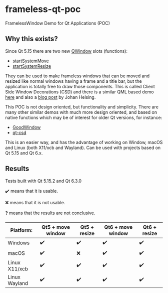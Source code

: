 # frameless-qt-poc

FramelessWindow Demo for Qt Applications (POC)

## Why this exists?

Since Qt 5.15 there are two new [QWindow](https://doc.qt.io/qt-5/qwindow.html) slots (functions):
* [startSystemMove](https://doc.qt.io/qt-5/qwindow.html#startSystemMove)
* [startSystemResize](https://doc.qt.io/qt-5/qwindow.html#startSystemResize)

They can be used to make frameless windows that can be moved and resized like normal windows having
a frame and a title bar, but the application is totally free to draw those components. This is called 
Client Side Window Decorations (CSD) and there is a similar QML based demo [here](https://github.com/johanhelsing/qt-csd-demo)
and also a [blog post](https://www.qt.io/blog/custom-window-decorations) by Johan Helsing.

This POC is not design oriented, but functionality and simplicity. There are many other similar demos
with much more design oriented, and based on native functions which may be of interest for older 
Qt versions, for instance:
* [GoodWindow](https://github.com/antonypro/QGoodWindow)
* [qt-csd](https://github.com/Longhanks/qt-csd)

This is an easier way, and has the advantage of working on Window, macOS and Linux (both X11/xcb and Wayland).
Can be used with projects based on Qt 5.15 and Qt 6.x.

## Results

Tests built with Qt 5.15.2 and Qt 6.3.0

:heavy_check_mark: means that it is usable.

:x: means that it is not usable.

:question: means that the results are not conclusive.

| Platform:      | Qt5 + move window  | Qt5 + resize       | Qt6 + move window  | Qt6 + resize       |
| -------------- | ------------------ | ------------------ | ------------------ | ------------------ |
| Windows        | :heavy_check_mark: | :heavy_check_mark: | :heavy_check_mark: | :heavy_check_mark: |
| macOS          | :heavy_check_mark: | :x:                | :heavy_check_mark: | :heavy_check_mark: |
| Linux X11/xcb  | :heavy_check_mark: | :heavy_check_mark: | :heavy_check_mark: | :heavy_check_mark: |
| Linux Wayland  | :heavy_check_mark: | :heavy_check_mark: | :heavy_check_mark: | :heavy_check_mark: |
